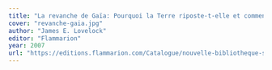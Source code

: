 ```yaml
---
title: "La revanche de Gaïa: Pourquoi la Terre riposte-t-elle et comment pouvons-nous encore sauver l'humanité?"
cover: "revanche-gaia.jpg"
author: "James E. Lovelock"
editor: "Flammarion"
year: 2007
url: "https://editions.flammarion.com/Catalogue/nouvelle-bibliotheque-scientifique/la-revanche-de-gaia"
---
```

